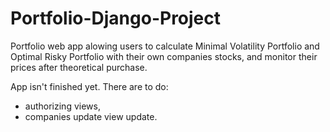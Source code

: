 # Portfolio-Django-Project
Portfolio web app alowing users to calculate Minimal Volatility Portfolio and Optimal Risky Portfolio with their own companies stocks, and monitor their prices after theoretical purchase.


App isn't finished yet.
There are to do:
- authorizing views,
- companies update view update.
